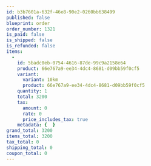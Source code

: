 ```yaml
---
id: b3b7601a-632f-46e8-90e2-0260bb638499
published: false
blueprint: order
order_number: 1321
is_paid: false
is_shipped: false
is_refunded: false
items:
  -
    id: 5badc0eb-0754-4616-87de-99c9a2158e64
    product: 66e767a9-ee34-4dc4-8681-d09bb59f0cf5
    variant:
      variant: 10km
      product: 66e767a9-ee34-4dc4-8681-d09bb59f0cf5
    quantity: 1
    total: 3200
    tax:
      amount: 0
      rate: 0
      price_includes_tax: true
    metadata: {  }
grand_total: 3200
items_total: 3200
tax_total: 0
shipping_total: 0
coupon_total: 0
---
```


